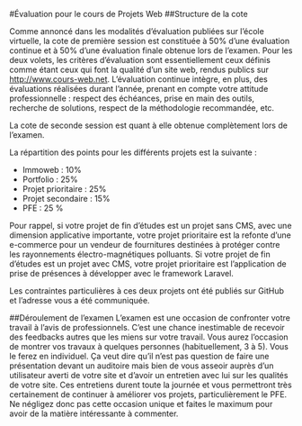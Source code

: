 #Évaluation pour le cours de Projets Web
##Structure de la cote

Comme annoncé dans les modalités d’évaluation publiées sur l’école virtuelle, la cote de première session est constituée à 50% d’une évaluation continue et à 50% d’une évaluation finale obtenue lors de l’examen. Pour les deux volets, les critères d’évaluation sont essentiellement ceux définis comme étant ceux qui font la qualité d’un site web, rendus publics sur http://www.cours-web.net. L’évaluation continue intègre, en plus, des évaluations réalisées durant l’année, prenant en compte votre attitude professionnelle : respect des échéances, prise en main des outils, recherche de solutions, respect de la méthodologie recommandée, etc.

La cote de seconde session est quant à elle obtenue complètement lors de l’examen.

La répartition des points pour les différents projets est la suivante :
- Immoweb : 10%
- Portfolio : 25%
- Projet prioritaire : 25%
- Projet secondaire : 15%
- PFE : 25 %

Pour rappel, si votre projet de fin d’études est un projet sans CMS, avec une dimension applicative importante, votre projet prioritaire est la refonte d’une e-commerce pour un vendeur de fournitures destinées à protéger contre les rayonnements électro-magnétiques polluants. Si votre projet de fin d’études est un projet avec CMS, votre projet prioritaire est l’application de prise de présences à développer avec le framework Laravel.

Les contraintes particulières à ces deux projets ont été publiés sur GitHub et l’adresse vous a été communiquée.

##Déroulement de l’examen
L’examen est une occasion de confronter votre travail à l’avis de professionnels. C’est une chance inestimable de recevoir des feedbacks autres que les miens sur votre travail. Vous aurez l’occasion de montrer vos travaux à quelques personnes (habituellement, 3 à 5). Vous le ferez en individuel. Ça veut dire qu’il n’est pas question de faire une présentation devant un auditoire mais bien de vous asseoir auprès d’un utilisateur averti de votre site et d’avoir un entretien avec lui sur les qualités de votre site. Ces entretiens durent toute la journée et vous permettront très certainement de continuer à améliorer vos projets, particulièrement le PFE. Ne négligez donc pas cette occasion unique et faites le maximum pour avoir de la matière intéressante à commenter.